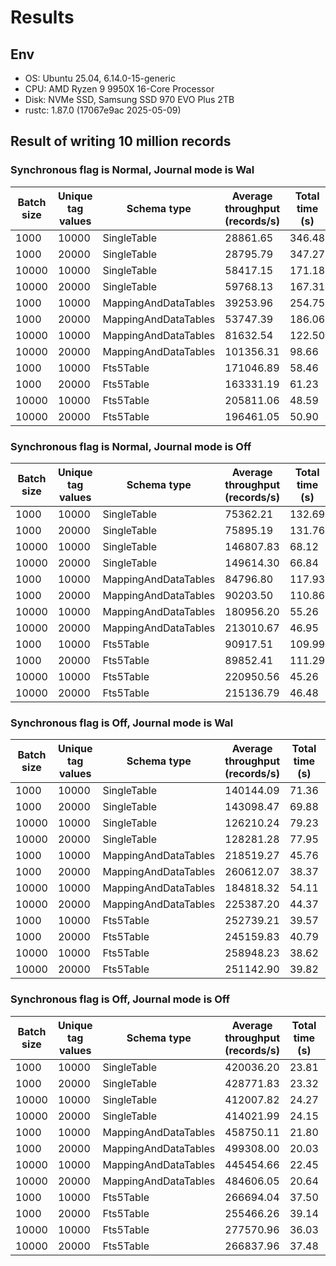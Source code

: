# Results

## Env

* OS: Ubuntu 25.04, 6.14.0-15-generic
* CPU: AMD Ryzen 9 9950X 16-Core Processor
* Disk: NVMe SSD, Samsung SSD 970 EVO Plus 2TB
* rustc: 1.87.0 (17067e9ac 2025-05-09)

## Result of writing 10 million records

### Synchronous flag is Normal, Journal mode is Wal

| Batch size | Unique tag values | Schema type          | Average throughput (records/s) | Total time (s) | DB size (MiB) | User time (s) | System time (s) | CPU usage, % |
|------------|-------------------|----------------------|--------------------------------|----------------|---------------|---------------|-----------------|--------------|
| 1000       | 10000             | SingleTable          | 28861.65                       | 346.48         | 995.32        | 23.38         | 85.21           | 31           |
| 1000       | 20000             | SingleTable          | 28795.79                       | 347.27         | 992.44        | 23.79         | 86.64           | 31           |
| 10000      | 10000             | SingleTable          | 58417.15                       | 171.18         | 995.43        | 19.05         | 77.54           | 56           |
| 10000      | 20000             | SingleTable          | 59768.13                       | 167.31         | 992.29        | 18.24         | 76.05           | 56           |
| 1000       | 10000             | MappingAndDataTables | 39253.96                       | 254.75         | 292.54        | 23.37         | 51.96           | 29           |
| 1000       | 20000             | MappingAndDataTables | 53747.39                       | 186.06         | 293.11        | 20.23         | 37.71           | 31           |
| 10000      | 10000             | MappingAndDataTables | 81632.54                       | 122.50         | 292.55        | 18.20         | 48.51           | 54           |
| 10000      | 20000             | MappingAndDataTables | 101356.31                      | 98.66          | 293.11        | 16.92         | 37.32           | 54           |
| 1000       | 10000             | Fts5Table            | 171046.89                      | 58.46          | 1076.31       | 37.48         | 3.54            | 70           |
| 1000       | 20000             | Fts5Table            | 163331.19                      | 61.23          | 1106.43       | 38.73         | 3.73            | 69           |
| 10000      | 10000             | Fts5Table            | 205811.06                      | 48.59          | 1077.44       | 35.77         | 3.76            | 81           |
| 10000      | 20000             | Fts5Table            | 196461.05                      | 50.90          | 1107.07       | 36.89         | 3.97            | 80           |

### Synchronous flag is Normal, Journal mode is Off

| Batch size | Unique tag values | Schema type          | Average throughput (records/s) | Total time (s) | DB size (MiB) | User time (s) | System time (s) | CPU usage, % |
|------------|-------------------|----------------------|--------------------------------|----------------|---------------|---------------|-----------------|--------------|
| 1000       | 10000             | SingleTable          | 75362.21                       | 132.69         | 995.64        | 11.88         | 31.58           | 32           |
| 1000       | 20000             | SingleTable          | 75895.19                       | 131.76         | 992.37        | 11.50         | 32.57           | 33           |
| 10000      | 10000             | SingleTable          | 146807.83                      | 68.12          | 995.40        | 10.53         | 24.77           | 51           |
| 10000      | 20000             | SingleTable          | 149614.30                      | 66.84          | 992.36        | 10.52         | 25.16           | 53           |
| 1000       | 10000             | MappingAndDataTables | 84796.80                       | 117.93         | 292.55        | 16.16         | 20.54           | 31           |
| 1000       | 20000             | MappingAndDataTables | 90203.50                       | 110.86         | 293.10        | 16.94         | 16.28           | 29           |
| 10000      | 10000             | MappingAndDataTables | 180956.20                      | 55.26          | 292.55        | 13.33         | 17.44           | 55           |
| 10000      | 20000             | MappingAndDataTables | 213010.67                      | 46.95          | 293.11        | 12.96         | 14.10           | 57           |
| 1000       | 10000             | Fts5Table            | 90917.51                       | 109.99         | 1077.95       | 38.97         | 2.17            | 37           |
| 1000       | 20000             | Fts5Table            | 89852.41                       | 111.29         | 1107.38       | 39.99         | 2.25            | 37           |
| 10000      | 10000             | Fts5Table            | 220950.56                      | 45.26          | 1078.05       | 35.11         | 1.55            | 80           |
| 10000      | 20000             | Fts5Table            | 215136.79                      | 46.48          | 1107.25       | 36.06         | 1.64            | 80           |

### Synchronous flag is Off, Journal mode is Wal

| Batch size | Unique tag values | Schema type          | Average throughput (records/s) | Total time (s) | DB size (MiB) | User time (s) | System time (s) | CPU usage, % |
|------------|-------------------|----------------------|--------------------------------|----------------|---------------|---------------|-----------------|--------------|
| 1000       | 10000             | SingleTable          | 140144.09                      | 71.36          | 995.35        | 18.16         | 53.04           | 99           |
| 1000       | 20000             | SingleTable          | 143098.47                      | 69.88          | 992.34        | 17.80         | 51.95           | 99           |
| 10000      | 10000             | SingleTable          | 126210.24                      | 79.23          | 995.02        | 17.77         | 61.48           | 99           |
| 10000      | 20000             | SingleTable          | 128281.28                      | 77.95          | 992.44        | 18.02         | 59.86           | 99           |
| 1000       | 10000             | MappingAndDataTables | 218519.27                      | 45.76          | 292.54        | 16.70         | 29.04           | 99           |
| 1000       | 20000             | MappingAndDataTables | 260612.07                      | 38.37          | 293.10        | 15.89         | 22.36           | 99           |
| 10000      | 10000             | MappingAndDataTables | 184818.32                      | 54.11          | 292.53        | 17.45         | 36.63           | 99           |
| 10000      | 20000             | MappingAndDataTables | 225387.20                      | 44.37          | 293.11        | 16.11         | 28.19           | 99           |
| 1000       | 10000             | Fts5Table            | 252739.21                      | 39.57          | 1076.05       | 37.05         | 2.61            | 100          |
| 1000       | 20000             | Fts5Table            | 245159.83                      | 40.79          | 1107.27       | 38.09         | 2.80            | 100          |
| 10000      | 10000             | Fts5Table            | 258948.23                      | 38.62          | 1078.02       | 35.42         | 3.19            | 99           |
| 10000      | 20000             | Fts5Table            | 251142.90                      | 39.82          | 1108.68       | 36.49         | 3.36            | 99           |

### Synchronous flag is Off, Journal mode is Off

| Batch size | Unique tag values | Schema type          | Average throughput (records/s) | Total time (s) | DB size (MiB) | User time (s) | System time (s) | CPU usage, % |
|------------|-------------------|----------------------|--------------------------------|----------------|---------------|---------------|-----------------|--------------|
| 1000       | 10000             | SingleTable          | 420036.20                      | 23.81          | 995.36        | 9.70          | 14.13           | 99           |
| 1000       | 20000             | SingleTable          | 428771.83                      | 23.32          | 992.27        | 9.35          | 14.03           | 99           |
| 10000      | 10000             | SingleTable          | 412007.82                      | 24.27          | 995.39        | 10.29         | 13.92           | 99           |
| 10000      | 20000             | SingleTable          | 414021.99                      | 24.15          | 992.06        | 10.25         | 13.81           | 99           |
| 1000       | 10000             | MappingAndDataTables | 458750.11                      | 21.80          | 292.54        | 12.78         | 9.05            | 99           |
| 1000       | 20000             | MappingAndDataTables | 499308.00                      | 20.03          | 293.10        | 12.82         | 7.30            | 100          |
| 10000      | 10000             | MappingAndDataTables | 445454.66                      | 22.45          | 292.54        | 12.98         | 9.49            | 100          |
| 10000      | 20000             | MappingAndDataTables | 484606.05                      | 20.64          | 293.10        | 12.82         | 7.83            | 99           |
| 1000       | 10000             | Fts5Table            | 266694.04                      | 37.50          | 1077.70       | 36.31         | 1.28            | 100          |
| 1000       | 20000             | Fts5Table            | 255466.26                      | 39.14          | 1105.91       | 37.74         | 1.38            | 99           |
| 10000      | 10000             | Fts5Table            | 277570.96                      | 36.03          | 1077.51       | 34.82         | 1.24            | 99           |
| 10000      | 20000             | Fts5Table            | 266837.96                      | 37.48          | 1107.73       | 36.25         | 1.30            | 99           |
